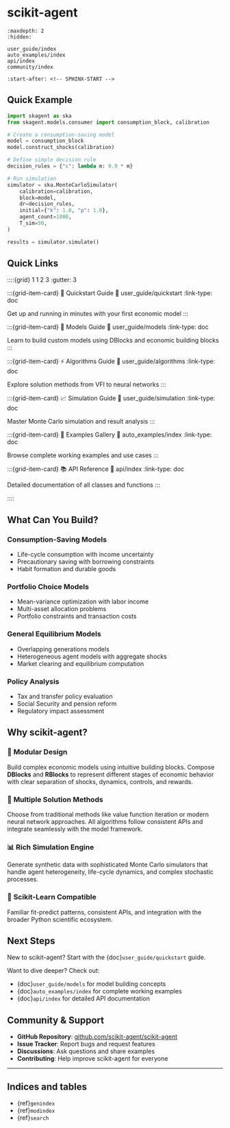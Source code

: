 # scikit-agent

```{toctree}
:maxdepth: 2
:hidden:

user_guide/index
auto_examples/index
api/index
community/index
```

```{include} ../README.md
:start-after: <!-- SPHINX-START -->
```

## Quick Example

```python
import skagent as ska
from skagent.models.consumer import consumption_block, calibration

# Create a consumption-saving model
model = consumption_block
model.construct_shocks(calibration)

# Define simple decision rule
decision_rules = {"c": lambda m: 0.9 * m}

# Run simulation
simulator = ska.MonteCarloSimulator(
    calibration=calibration,
    block=model,
    dr=decision_rules,
    initial={"k": 1.0, "p": 1.0},
    agent_count=1000,
    T_sim=50,
)

results = simulator.simulate()
```

## Quick Links

::::{grid} 1 1 2 3
:gutter: 3

:::{grid-item-card} 🚀 Quickstart Guide
:link: user_guide/quickstart
:link-type: doc

Get up and running in minutes with your first economic model
:::

:::{grid-item-card} 🧠 Models Guide
:link: user_guide/models
:link-type: doc

Learn to build custom models using DBlocks and economic building blocks
:::

:::{grid-item-card} ⚡ Algorithms Guide
:link: user_guide/algorithms
:link-type: doc

Explore solution methods from VFI to neural networks
:::

:::{grid-item-card} 📈 Simulation Guide
:link: user_guide/simulation
:link-type: doc

Master Monte Carlo simulation and result analysis
:::

:::{grid-item-card} 🔬 Examples Gallery
:link: auto_examples/index
:link-type: doc

Browse complete working examples and use cases
:::

:::{grid-item-card} 📚 API Reference
:link: api/index
:link-type: doc

Detailed documentation of all classes and functions
:::

::::

## What Can You Build?

### **Consumption-Saving Models**

- Life-cycle consumption with income uncertainty
- Precautionary saving with borrowing constraints
- Habit formation and durable goods

### **Portfolio Choice Models**

- Mean-variance optimization with labor income
- Multi-asset allocation problems
- Portfolio constraints and transaction costs

### **General Equilibrium Models**

- Overlapping generations models
- Heterogeneous agent models with aggregate shocks
- Market clearing and equilibrium computation

### **Policy Analysis**

- Tax and transfer policy evaluation
- Social Security and pension reform
- Regulatory impact assessment


## Why scikit-agent?

### 🧱 **Modular Design**

Build complex economic models using intuitive building blocks. Compose **DBlocks** and **RBlocks**
to represent different stages of economic behavior with clear separation of shocks, dynamics,
controls, and rewards.

### 🔬 **Multiple Solution Methods**

Choose from traditional methods like value function iteration or modern neural network approaches.
All algorithms follow consistent APIs and integrate seamlessly with the model framework.

### 📊 **Rich Simulation Engine**

Generate synthetic data with sophisticated Monte Carlo simulators that handle agent heterogeneity,
life-cycle dynamics, and complex stochastic processes.

### 🐍 **Scikit-Learn Compatible**

Familiar fit-predict patterns, consistent APIs, and integration with the broader Python scientific ecosystem.

## Next Steps

New to scikit-agent? Start with the {doc}`user_guide/quickstart` guide.

Want to dive deeper? Check out:

- {doc}`user_guide/models` for model building concepts
- {doc}`auto_examples/index` for complete working examples
- {doc}`api/index` for detailed API documentation

## Community & Support

- **GitHub Repository**: [github.com/scikit-agent/scikit-agent](https://github.com/scikit-agent/scikit-agent)
- **Issue Tracker**: Report bugs and request features
- **Discussions**: Ask questions and share examples
- **Contributing**: Help improve scikit-agent for everyone

---

## Indices and tables

- {ref}`genindex`
- {ref}`modindex`
- {ref}`search`
